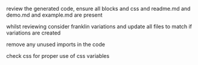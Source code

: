review the generated code, ensure all blocks and css and readme.md and demo.md and example.md are present

whilst reviewing consider franklin variations and update all files to match if variations are created


remove any unused imports in the code

check css for proper use of css variables
